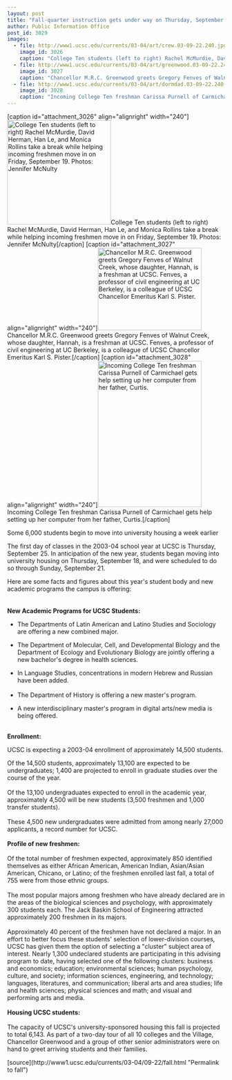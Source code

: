 ```yaml
---
layout: post
title: "Fall-quarter instruction gets under way on Thursday, September 25"
author: Public Information Office
post_id: 3029
images:
  - file: http://www1.ucsc.edu/currents/03-04/art/crew.03-09-22.240.jpg
    image_id: 3026
    caption: "College Ten students (left to right) Rachel McMurdie, David Herman, Han Le, and Monica Rollins take a break while helping incoming freshmen move in on Friday, September 19. Photos: Jennifer McNulty"
  - file: http://www1.ucsc.edu/currents/03-04/art/greenwood.03-09-22.240.jpg
    image_id: 3027
    caption: "Chancellor M.R.C. Greenwood greets Gregory Fenves of Walnut Creek, whose daughter, Hannah, is a freshman at UCSC. Fenves, a professor of civil engineering at UC Berkeley, is a colleague of UCSC Chancellor Emeritus Karl S. Pister."
  - file: http://www1.ucsc.edu/currents/03-04/art/dormdad.03-09-22.240.jpg
    image_id: 3028
    caption: "Incoming College Ten freshman Carissa Purnell of Carmichael gets help setting up her computer from her father, Curtis."
---
```


[caption id="attachment_3026" align="alignright" width="240"]<a href="http://localhost/mysite/wp-content/uploads/2003/09/crew.03-09-22.240.jpg"><img class="size-full wp-image-3026" src="http://localhost/mysite/wp-content/uploads/2003/09/crew.03-09-22.240.jpg" alt="College Ten students (left to right) Rachel McMurdie, David Herman, Han Le, and Monica Rollins take a break while helping incoming freshmen move in on Friday, September 19. Photos: Jennifer McNulty" width="240" height="242" /></a>College Ten students (left to right) Rachel McMurdie, David Herman, Han Le, and Monica Rollins take a break while helping incoming freshmen move in on Friday, September 19. Photos: Jennifer McNulty[/caption]
[caption id="attachment_3027" align="alignright" width="240"]<a href="http://localhost/mysite/wp-content/uploads/2003/09/greenwood.03-09-22.240.jpg"><img class="size-full wp-image-3027" src="http://localhost/mysite/wp-content/uploads/2003/09/greenwood.03-09-22.240.jpg" alt="Chancellor M.R.C. Greenwood greets Gregory Fenves of Walnut Creek, whose daughter, Hannah, is a freshman at UCSC. Fenves, a professor of civil engineering at UC Berkeley, is a colleague of UCSC Chancellor Emeritus Karl S. Pister." width="240" height="191" /></a>Chancellor M.R.C. Greenwood greets Gregory Fenves of Walnut Creek, whose daughter, Hannah, is a freshman at UCSC. Fenves, a professor of civil engineering at UC Berkeley, is a colleague of UCSC Chancellor Emeritus Karl S. Pister.[/caption]
[caption id="attachment_3028" align="alignright" width="240"]<a href="http://localhost/mysite/wp-content/uploads/2003/09/dormdad.03-09-22.240.jpg"><img class="size-full wp-image-3028" src="http://localhost/mysite/wp-content/uploads/2003/09/dormdad.03-09-22.240.jpg" alt="Incoming College Ten freshman Carissa Purnell of Carmichael gets help setting up her computer from her father, Curtis." width="240" height="339" /></a>Incoming College Ten freshman Carissa Purnell of Carmichael gets help setting up her computer from her father, Curtis.[/caption]
<p class="sectionheadblack">
  Some 6,000 students begin to move into university housing a week earlier
</p>
<p>
  The first day of classes in the 2003-04 school year at UCSC is Thursday, September 25. In anticipation of the new year, students began moving into university housing on Thursday, September 18, and were scheduled to do so through Sunday, September 21.<br>
</p>
<p>
  Here are some facts and figures about this year's student body and new academic programs the campus is offering:<br>
  <br>
  <br>
  <b>New Academic Programs for UCSC Students:</b>
</p>
<ul>
  <li>The Departments of Latin American and Latino Studies and Sociology are offering a new combined major.<br>
  </li>
</ul>
<ul>
  <li>The Department of Molecular, Cell, and Developmental Biology and the Department of Ecology and Evolutionary Biology are jointly offering a new bachelor's degree in health sciences.
  </li>
</ul>
<ul>
  <li>In Language Studies, concentrations in modern Hebrew and Russian have been added.<br>
    <br>
  </li>
  <li>The Department of History is offering a new master's program.
  </li>
</ul>
<ul>
  <li>A new interdisciplinary master's program in digital arts/new media is being offered.
  </li>
</ul>
<p>
  <br>
  <b>Enrollment:</b><br>
</p>
<p>
  UCSC is expecting a 2003-04 enrollment of approximately 14,500 students.<br>
</p>
<p>
  Of the 14,500 students, approximately 13,100 are expected to be undergraduates; 1,400 are projected to enroll in graduate studies over the course of the year.<br>
  <br>
  Of the 13,100 undergraduates expected to enroll in the academic year, approximately 4,500 will be new students (3,500 freshmen and 1,000 transfer students).<br>
  <br>
  These 4,500 new undergraduates were admitted from among nearly 27,000 applicants, a record number for UCSC.<br>
  <br>
  <b>Profile of new freshmen:</b><br>
  <br>
  Of the total number of freshmen expected, approximately 850 identified themselves as either African American, American Indian, Asian/Asian American, Chicano, or Latino; of the freshmen enrolled last fall, a total of 755 were from those ethnic groups.<br>
  <br>
  The most popular majors among freshmen who have already declared are in the areas of the biological sciences and psychology, with approximately 300 students each. The Jack Baskin School of Engineering attracted approximately 200 freshmen in its majors.<br>
  <br>
  Approximately 40 percent of the freshmen have not declared a major. In an effort to better focus these students' selection of lower-division courses, UCSC has given them the option of selecting a "cluster" subject area of interest. Nearly 1,300 undeclared students are participating in this advising program to date, having selected one of the following clusters: business and economics; education; environmental sciences; human psychology, culture, and society; information sciences, engineering, and technology; languages, literatures, and communication; liberal arts and area studies; life and health sciences; physical sciences and math; and visual and performing arts and media.<br>
  <br>
  <b>Housing UCSC students:</b><br>
  <br>
  The capacity of UCSC's university-sponsored housing this fall is projected to total 6,143. As part of a two-day tour of all 10 colleges and the Village, Chancellor Greenwood and a group of other senior administrators were on hand to greet arriving students and their families.
</p>
[source](http://www1.ucsc.edu/currents/03-04/09-22/fall.html "Permalink to fall")
